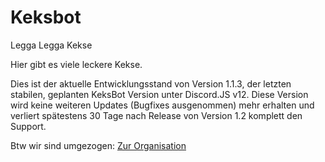 # Keksbot
Legga Legga Kekse

Hier gibt es viele leckere Kekse.

Dies ist der aktuelle Entwicklungsstand von Version 1.1.3, der letzten stabilen, geplanten KeksBot Version unter Discord.JS v12. Diese Version wird keine weiteren Updates (Bugfixes ausgenommen) mehr erhalten und verliert spätestens 30 Tage nach Release von Version 1.2 komplett den Support.

Btw wir sind umgezogen: [Zur Organisation](https://github.com/KeksBot/KeksBot "Drück mich")
